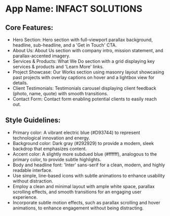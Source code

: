 # **App Name**: INFACT SOLUTIONS

## Core Features:

- Hero Section: Hero section with full-viewport parallax background, headline, sub-headline, and a 'Get in Touch' CTA.
- About Us: About Us section with company intro, mission statement, and parallax-accented imagery.
- Services & Products: What We Do section with a grid displaying key services & products and 'Learn More' links.
- Project Showcase: Our Works section using masonry layout showcasing past projects with overlay captions on hover and a lightbox view for details.
- Client Testimonials: Testimonials carousel displaying client feedback (photo, name, quote) with smooth transitions.
- Contact Form: Contact form enabling potential clients to easily reach out.

## Style Guidelines:

- Primary color: A vibrant electric blue (#D93744) to represent technological innovation and energy.
- Background color: Dark gray (#292929) to provide a modern, sleek backdrop that emphasizes content.
- Accent color: A slightly more subdued blue (#ffffff), analogous to the primary color, to provide subtle highlights.
- Body and headline font: 'Inter' sans-serif for a clean, modern, and highly readable interface.
- Use simple, line-based icons with subtle animations to enhance usability without distraction.
- Employ a clean and minimal layout with ample white space, parallax scrolling effects, and smooth transitions for an engaging user experience.
- Incorporate subtle motion effects, such as parallax scrolling and hover animations, to enhance engagement without being distracting.